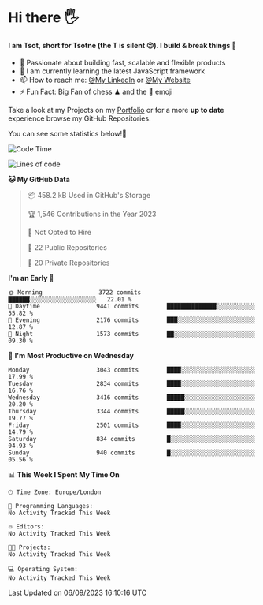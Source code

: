 # Hi there :raised_hand_with_fingers_splayed:
#### I am Tsot, short for Tsotne (the T is silent :wink:). I build & break things :space_invader:
- :telescope: Passionate about building fast, scalable and flexible products
- :seedling: I am currently learning the latest JavaScript framework 
- :mailbox: How to reach me: [@My LinkedIn](https://www.linkedin.com/in/tsotne-gvadzabia/) or [@My Website](https://tsotne.co.uk/contact)
- :zap: Fun Fact: Big Fan of chess ♟ and the 👾 emoji

Take a look at my Projects on my [Portfolio](https://tsotne.co.uk/) or for a more **up to date** experience browse my GitHub Repositories.

You can see some statistics below!:space_invader:
<!--START_SECTION:waka-->
![Code Time](http://img.shields.io/badge/Code%20Time-761%20hrs%202%20mins-blue)

![Lines of code](https://img.shields.io/badge/From%20Hello%20World%20I%27ve%20Written-7.4%20million%20lines%20of%20code-blue)

**🐱 My GitHub Data** 

> 📦 458.2 kB Used in GitHub's Storage 
 > 
> 🏆 1,546 Contributions in the Year 2023
 > 
> 🚫 Not Opted to Hire
 > 
> 📜 22 Public Repositories 
 > 
> 🔑 20 Private Repositories 
 > 
**I'm an Early 🐤** 

```text
🌞 Morning                3722 commits        ██████░░░░░░░░░░░░░░░░░░░   22.01 % 
🌆 Daytime                9441 commits        ██████████████░░░░░░░░░░░   55.82 % 
🌃 Evening                2176 commits        ███░░░░░░░░░░░░░░░░░░░░░░   12.87 % 
🌙 Night                  1573 commits        ██░░░░░░░░░░░░░░░░░░░░░░░   09.30 % 
```
📅 **I'm Most Productive on Wednesday** 

```text
Monday                   3043 commits        ████░░░░░░░░░░░░░░░░░░░░░   17.99 % 
Tuesday                  2834 commits        ████░░░░░░░░░░░░░░░░░░░░░   16.76 % 
Wednesday                3416 commits        █████░░░░░░░░░░░░░░░░░░░░   20.20 % 
Thursday                 3344 commits        █████░░░░░░░░░░░░░░░░░░░░   19.77 % 
Friday                   2501 commits        ████░░░░░░░░░░░░░░░░░░░░░   14.79 % 
Saturday                 834 commits         █░░░░░░░░░░░░░░░░░░░░░░░░   04.93 % 
Sunday                   940 commits         █░░░░░░░░░░░░░░░░░░░░░░░░   05.56 % 
```


📊 **This Week I Spent My Time On** 

```text
🕑︎ Time Zone: Europe/London

💬 Programming Languages: 
No Activity Tracked This Week

🔥 Editors: 
No Activity Tracked This Week

🐱‍💻 Projects: 
No Activity Tracked This Week

💻 Operating System: 
No Activity Tracked This Week
```


 Last Updated on 06/09/2023 16:10:16 UTC
<!--END_SECTION:waka-->
